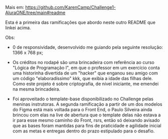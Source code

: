 Mais em: https://github.com/KarenCamp/Challenge1-AluraONE/tree/main#readme

Esta é a primeira das ramificações que abordo neste outro README que linkei acima.

Obs:

- 0 de responsividade, desenvolvido me guiando pela seguinte resolução: 1366 x 768 px;

- Os créditos no rodapé são uma brincadeira com referência ao curso "Lógica de Programação I", em que o professor em um exercício conta uma historinha divertida de um "hacker" que enganou seu amigo com um código "elaboradíssimo" kkk, que exibia a idade das filhas dele. Como este projeto é sobre criptografia, de nível iniciante, me emendei na mesma brincadeira.

- Foi aproveitado o template-base disponibilizado no Challenge pelas meninas instrutoras. A segunda ramificação a partir de um dos modelos do Figma está mais voltada para o Front End, o Paulo Silveira ainda brincou com elas na live de abertura que o template delas não estava a ir para esse mesmo caminho do Front, rsrs, então só deixando avisado que as bases foram mantidas para fins de praticidade e agilidade inicial com as metas e entregas dentro do prazo estipulado para o desafio.  




